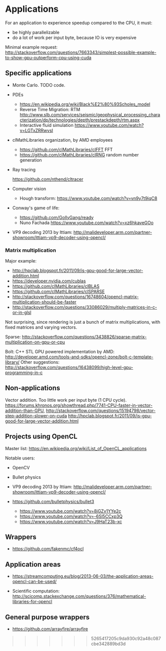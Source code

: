 # Applications

For an application to experience speedup compared to the CPU, it must:

- be highly parallelizable
- do a lot of work per input byte, because IO is very expensive

Minimal example request: <http://stackoverflow.com/questions/7663343/simplest-possible-example-to-show-gpu-outperform-cpu-using-cuda>

## Specific applications

-   Monte Carlo. TODO code.

-   PDEs

    - <https://en.wikipedia.org/wiki/Black%E2%80%93Scholes_model>
    - Reverse Time Migration: RTM <http://www.slb.com/services/seismic/geophysical_processing_characterization/dp/technologies/depth/prestackdepth/rtm.aspx>
    - Interactive fluid simulation <https://www.youtube.com/watch?v=LGTxZRRwvsI>

-   clMathLibraries organization, by AMD employees

    -   <https://github.com/clMathLibraries/clFFT> FFT
    -   <https://github.com/clMathLibraries/clRNG> random number generation

-   Ray tracing

    <https://github.com/nthend/cltracer>

-   Computer vision

    -   Hough transform: <https://www.youtube.com/watch?v=vn9y7t9iqC8>

-   Conway's game of life:
    -   <https://github.com/GollyGang/ready>
    -   Nuno Fachada <https://www.youtube.com/watch?v=xz6hkaveGOo>

-   VP9 decoding 2013 by Ittiam: <http://malideveloper.arm.com/partner-showroom/ittiam-vp9-decoder-using-opencl/>

### Matrix multiplication

Major example:

- <http://hpclab.blogspot.fr/2011/09/is-gpu-good-for-large-vector-addition.html>
- <https://developer.nvidia.com/cublas>
- <https://github.com/clMathLibraries/clBLAS>
- <https://github.com/clMathLibraries/clSPARSE>
- <http://stackoverflow.com/questions/16748604/opencl-matrix-multiplication-should-be-faster>
- <http://stackoverflow.com/questions/33086029/multiply-matrices-in-c-or-in-glsl>

Not surprising, since rendering is just a bunch of matrix multiplications, with fixed matrices and varying vectors.

Sparse: <http://stackoverflow.com/questions/3438826/sparse-matrix-multiplication-on-gpu-or-cpu>

Bolt: C++ STL GPU powered implementation by AMD: <http://developer.amd.com/tools-and-sdks/opencl-zone/bolt-c-template-library/> Other suggestions: <http://stackoverflow.com/questions/16438099/high-level-gpu-programming-in-c>

## Non-applications

Vector addition. Too little work per input byte (1 CPU cycle). <https://forums.khronos.org/showthread.php/7741-CPU-faster-in-vector-addition-than-GPU>, <http://stackoverflow.com/questions/15194798/vector-step-addition-slower-on-cuda> <http://hpclab.blogspot.fr/2011/09/is-gpu-good-for-large-vector-addition.html>

## Projects using OpenCL

Master list: <https://en.wikipedia.org/wiki/List_of_OpenCL_applications>

Notable users:

-   OpenCV

-   Bullet physics

-   VP9 decoding 2013 by Ittiam: <http://malideveloper.arm.com/partner-showroom/ittiam-vp9-decoder-using-opencl/>

-   <https://github.com/bulletphysics/bullet3>

    - <https://www.youtube.com/watch?v=8jGZv1YYe2c>
    - <https://www.youtube.com/watch?v=-6Sl5CCxp3Q>
    - <https://www.youtube.com/watch?v=J9HaT23b-xc>

## Wrappers

-   <https://github.com/fakenmc/cf4ocl>

## Application areas

-   <https://streamcomputing.eu/blog/2013-06-03/the-application-areas-opencl-can-be-used/>

-   Scientific computation: <http://scicomp.stackexchange.com/questions/376/mathematical-libraries-for-opencl>

## General purpose wrappers

-   <https://github.com/arrayfire/arrayfire>
>>>>>>> 5265417205c9da930c92a48c087cbe342889bd3d
